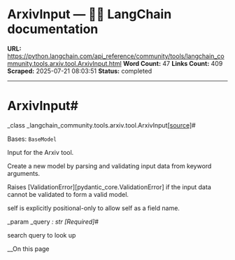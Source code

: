 # ArxivInput — 🦜🔗 LangChain  documentation

**URL:** https://python.langchain.com/api_reference/community/tools/langchain_community.tools.arxiv.tool.ArxivInput.html
**Word Count:** 47
**Links Count:** 409
**Scraped:** 2025-07-21 08:03:51
**Status:** completed

---

# ArxivInput\#

_class _langchain\_community.tools.arxiv.tool.ArxivInput[\[source\]](https://python.langchain.com/api_reference/_modules/langchain_community/tools/arxiv/tool.html#ArxivInput)\#     

Bases: `BaseModel`

Input for the Arxiv tool.

Create a new model by parsing and validating input data from keyword arguments.

Raises \[ValidationError\]\[pydantic\_core.ValidationError\] if the input data cannot be validated to form a valid model.

self is explicitly positional-only to allow self as a field name.

_param _query _: str_ _\[Required\]_\#     

search query to look up

__On this page